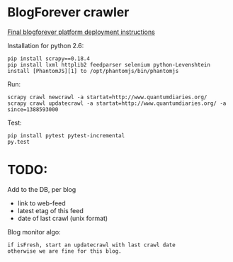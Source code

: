 BlogForever crawler
===================

[Final blogforever platform deployment instructions](http://blogforever.eu/wp-content/uploads/2013/10/repository-deployment-instructions.pdf)

Installation for python 2.6:

    pip install scrapy==0.18.4
    pip install lxml httplib2 feedparser selenium python-Levenshtein
    install [PhantomJS][1] to /opt/phantomjs/bin/phantomjs

Run:

    scrapy crawl newcrawl -a startat=http://www.quantumdiaries.org/
    scrapy crawl updatecrawl -a startat=http://www.quantumdiaries.org/ -a since=1388593000
Test:

    pip install pytest pytest-incremental
    py.test

[1]: http://phantomjs.org/download.html


TODO:
=====

Add to the DB, per blog

- link to web-feed
- latest etag of this feed
- date of last crawl (unix format)

Blog monitor algo:

    if isFresh, start an updatecrawl with last crawl date
    otherwise we are fine for this blog.
